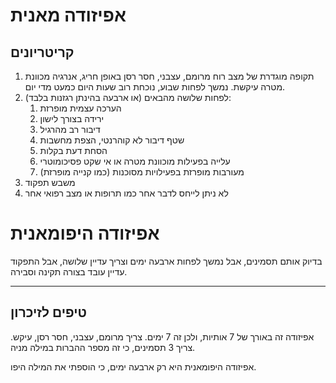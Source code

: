 # אפיזודה מאנית
## קריטריונים
1. תקופה מוגדרת של מצב רוח מרומם, עצבני, חסר רסן באופן חריג, אנרגיה מכוונת מטרה עיקשת. נמשך לפחות שבוע, נוכחת רוב שעות היום כמעט מדי יום.
2. לפחות שלושה מהבאים (או ארבעה בהינתן רגזנות בלבד):
	1. הערכה עצמית מופרזת
	2. ירידה בצורך לישון
	3. דיבור רב מהרגיל
	4. שטף דיבור לא קוהרנטי, הצפת מחשבות
	5. הסחת דעת בקלות
	6. עלייה בפעילות מוכוונת מטרה או אי שקט פסיכומוטרי
	7. מעורבות מופרזת בפעילויות מסוכנות (כמו קנייה מופרזת)
3. משבש תפקוד
4. לא ניתן לייחס לדבר אחר כמו תרופות או מצב רפואי אחר

# אפיזודה היפומאנית
בדיוק אותם תסמינים, אבל נמשך לפחות ארבעה ימים וצריך עדיין שלושה, אבל התפקוד עדיין עובד בצורה תקינה וסבירה.


___
## טיפים לזיכרון
אפיזודה זה באורך של 7 אותיות, ולכן זה 7 ימים.
צריך מרומם, עצבני, חסר רסן, עיקש.
צריך 3 תסמינים, כי זה מספר ההברות במילה מניה.

אפיזודה היפומאנית היא רק ארבעה ימים, כי הוספתי את המילה היפו.
